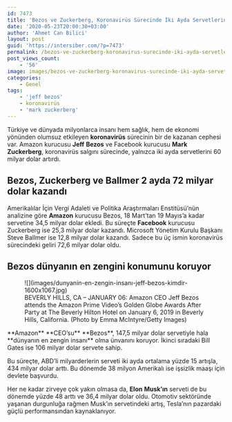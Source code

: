 ```yaml
---
id: 7473
title: 'Bezos ve Zuckerberg, Koronavirüs Sürecinde İki Ayda Servetlerine 60 Milyar Dolar Ekledi'
date: '2020-05-23T20:00:30+03:00'
author: 'Ahmet Can Bilici'
layout: post
guid: 'https://intersiber.com/?p=7473'
permalink: /bezos-ve-zuckerberg-koronavirus-surecinde-iki-ayda-servetlerine-60-milyar-dolar-ekledi/
post_views_count:
    - '56'
image: images/bezos-ve-zuckerberg-koronavirus-surecinde-iki-ayda-servetlerine-60-milyar-dolar-ekledi.jpg
categories:
    - Genel
tags:
    - 'jeff bezos'
    - koronavirüs
    - 'mark zuckerberg'
---
```


Türkiye ve dünyada milyonlarca insanı hem sağlık, hem de ekonomi yönünden olumsuz etkileyen **koronavirüs** sürecinin bir de kazanan cephesi var. Amazon kurucusu **Jeff** **Bezos** ve Facebook kurucusu **Mark** **Zuckerberg**, koronavirüs salgını sürecinde, yalnızca iki ayda servetlerini 60 milyar dolar artırdı.

## Bezos, Zuckerberg ve Ballmer 2 ayda 72 milyar dolar kazandı

Amerikalılar İçin Vergi Adaleti ve Politika Araştırmaları Enstitüsü’nün analizine göre **Amazon** kurucusu Bezos, 18 Mart’tan 19 Mayıs’a kadar servetine 34,5 milyar dolar ekledi. Bu süreçte **Facebook** kurucusu Zuckerberg ise 25,3 milyar dolar kazandı. Microsoft Yönetim Kurulu Başkanı Steve Ballmer ise 12,8 milyar dolar kazandı. Sadece bu üç ismin koronavirüs sürecindeki geliri 72,6 milyar dolar oldu.

## Bezos dünyanın en zengini konumunu koruyor

<figure class="wp-block-image size-large">![](images/dunyanin-en-zengin-insanı-jeff-bezos-kimdir-1600x1067.jpg)<figcaption>BEVERLY HILLS, CA – JANUARY 06: Amazon CEO Jeff Bezos attends the Amazon Prime Video’s Golden Globe Awards After Party at The Beverly Hilton Hotel on January 6, 2019 in Beverly Hills, California. (Photo by Emma McIntyre/Getty Images)</figcaption></figure>**Amazon** **CEO’su** **Bezos**, 147,5 milyar dolar servetiyle hala **dünyanın en zengin insanı** olma ünvanını koruyor. İkinci sıradaki Bill Gates ise 106 milyar dolar servete sahip.

Bu süreçte, ABD’li milyarderlerin serveti iki ayda ortalama yüzde 15 artışla, 434 milyar dolar arttı. Bu dönemde 38 milyon Amerikalı ise işsizlik maaşı için devlete başvurdu.

Her ne kadar zirveye çok yakın olmasa da, **Elon** **Musk’ın** serveti de bu dönemde yüzde 48 arttı ve 36,4 milyar dolar oldu. Otomotiv sektöründe yaşanan durgunluğa rağmen Musk’ın servetindeki artış, Tesla’nın pazardaki güçlü performansından kaynaklanıyor.